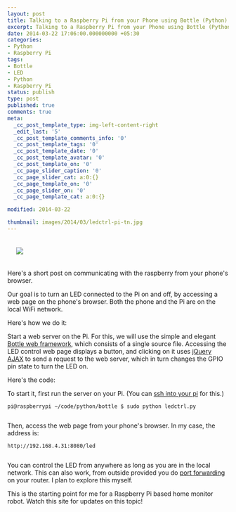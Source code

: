 ```yaml
---
layout: post
title: Talking to a Raspberry Pi from your Phone using Bottle (Python)
excerpt: Talking to a Raspberry Pi from your Phone using Bottle (Python)
date: 2014-03-22 17:06:00.000000000 +05:30
categories:
- Python
- Raspberry Pi
tags:
- Bottle
- LED
- Python
- Raspberry Pi
status: publish
type: post
published: true
comments: true
meta:
  _cc_post_template_type: img-left-content-right
  _edit_last: '5'
  _cc_post_template_comments_info: '0'
  _cc_post_template_tags: '0'
  _cc_post_template_date: '0'
  _cc_post_template_avatar: '0'
  _cc_post_template_on: '0'
  _cc_page_slider_caption: '0'
  _cc_page_slider_cat: a:0:{}
  _cc_page_template_on: '0'
  _cc_page_slider_on: '0'
  _cc_page_template_cat: a:0:{}

modified: 2014-03-22

thumbnail: images/2014/03/ledctrl-pi-tn.jpg
---
```

<p style="padding: 20px;">
<img src="{{ site.baseurl }}/images/2014/03/ledctrl-pi.jpg"/>
</p>
<p>Here's a short post on communicating with the raspberry from your phone's browser.</p>
<p>Our goal is to turn an LED connected to the Pi on and off, by accessing a web page on the phone's browser. Both the phone and the Pi are on the local WiFi network.</p>
<p><!--more--></p>
<p>Here's how we do it:</p>
<p>Start a web server on the Pi. For this, we will use the simple and elegant <a href="http://bottlepy.org/docs/dev/index.html#">Bottle web framework</a>, which consists of a single source file. Accessing the LED control web page displays a button, and clicking on it uses <a href="https://api.jquery.com/jQuery.ajax/">jQuery AJAX</a> to send a request to the web server, which in turn changes the GPIO pin state to turn the LED on.</p>
<p>Here's the code:</p>
<p><script src="https://gist.github.com/electronut/9705471.js"></script></p>
<p>To start it, first run the server on your Pi. (You can <a href="http://electronut.in/starting-raspberry-pi-wifi-ssh-and-gpio/" title="Starting Raspberry Pi: WiFi, ssh and GPIO">ssh into your pi</a> for this.)</p>
<p><code>pi@raspberrypi ~/code/python/bottle $ sudo python ledctrl.py<br />
</code></p>
<p>Then, access the web page from your phone's browser. In my case, the address is:</p>
<p><code>http://192.168.4.31:8080/led<br />
</code></p>
<p>You can control the LED from anywhere as long as you are in the local network. This can also work, from outside provided you do <a href="http://www.wikihow.com/Set-Up-Port-Forwarding-on-a-Router">port forwarding</a> on your router. I plan to explore this myself.</p>
<p>This is the starting point for me for a Raspberry Pi based home monitor robot. Watch this site for updates on this topic!</p>
